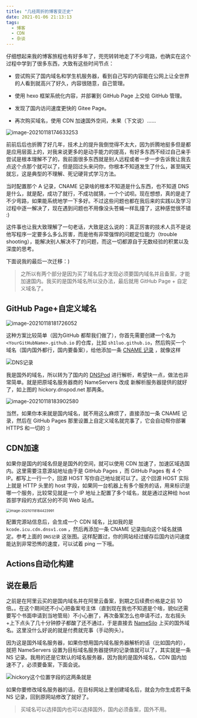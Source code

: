 ```yaml
---
title: "几经周折的博客变迁史"
date: 2021-01-06 21:13:13
tags:
  - 博客
  - CDN
  - 杂谈
---
```


仔细想起来我的博客旅程也有好多年了，兜兜转转地走了不少弯路，也确实在这个过程中学到了很多东西，大致有这些时间节点：

- 尝试购买了国内域名和学生机服务器，看到自己写的内容能在公网上让全世界的人看到就高兴了好久，内容很随意，自己管理。

- 使用 hexo 框架系统化内容，并部署到 GitHub Page 上交给 GitHub 管理。

- 发现了国内访问速度更快的 Gitee Page。

- 再次购买域名，使用 CDN 加速国外空间，未果（下文说）......

<img src="https://blogimagee.oss-cn-beijing.aliyuncs.com/images/image-20210118174633253.png" alt="image-20210118174633253"  />

前前后后也折腾了好几年，技术上的提升我倒觉得不太大，因为折腾地挺多但是都是应用层面上的，对我来说更多的是动手能力的提高，有好多东西不经过自己亲手尝试是根本理解不了的，我前面很多东西就是别人远程或者一步一步告诉我让我去点这个点那个就可以了，但是回过头来问你，你根本不知道发生了什么，甚至隔天就忘，这是典型的不理解、死记硬背式学习方法。

当时配置那个 A 记录，CNAME 记录啥的根本不知道是什么东西，也不知道 DNS 是什么，就是配，成功了就行，不成功就猜，一个个试呗。现在想想，真的是走了不少弯路，如果能系统地学一下多好。不过这些问题也都在我后来的实践以及学习过程中逐一解决了，现在遇到问题也不用像没头苍蝇一样乱撞了，这种感觉很不错 :)

这件事也让我大致理解了一句老话，大致是这么说的：真正厉害的技术人员不是说他写程序一定要多么多么厉害，而是他有非常强悍的问题定位能力（trouble shooting），能解决别人解决不了的问题，而这一切都源自于无数经验的积累以及深度的思考。

下面说我的最后一次迁移：)

> 之所以有两个部分是因为买了域名后才发现必须要国内域名并且备案，才能加速国内。我买的是国外域名所以没办法，最后就用 GitHub Page + 自定义域名了。

## GitHub Page+自定义域名

<img src="https://blogimagee.oss-cn-beijing.aliyuncs.com/images/image-20210118181726052.png" alt="image-20210118181726052"  />

这种方案比较简单（因为GitHub 都帮我们做了），你首先需要创建一个名为 `<YourGitHubName>.github.io` 的仓库，比如 `sh1luo.github.io`，然后购买一个域名（国内国外都行，国内要备案），给他添加一条 [CNAME 记录](https://baike.baidu.com/item/CNAME/9845877?fr=aladdin) ，就像这样

![DNS记录](https://blogimagee.oss-cn-beijing.aliyuncs.com/images/image-20210119101326692.png)

我是国外的域名，所以转为了国内的 [DNSPod](https://www.dnspod.cn/) 进行解析，希望快一点，做法也非常简单。就是把原域名服务器商的 NameServers 改成 新解析服务器提供的就好了，如上图的 hickory.dnspod.net 那两条。

![image-20210118183902580](https://blogimagee.oss-cn-beijing.aliyuncs.com/images/image-20210118183902580.png)

当然，如果你本来就是国内域名，就不用这么麻烦了，直接添加一条 CNAME 记录，然后在 GitHub Pages 那里设置上自定义域名就完事了，它会自动帮你部署 HTTPS 和一切的 :)

## CDN加速

如果你是国内的域名但是是国外的空间，就可以使用 CDN 加速了，加速区域选国内。这里需要注意源站地址由于是 GitHub Pages ，而 GitHub Pages 有 4 个 IP。都写上一行一个，回源 HOST 写你自己地址就可以了。这个回源 HOST 实际上就是 HTTP 头里的 host 字段，如果同一台机器上有多个服务的话，用来标识是哪一个服务，比较常见就是一个 IP 地址上配置了多个域名，就是通过这种给 host 首部字段的方式区分的不同 Web 站点。

<img src="https://blogimagee.oss-cn-beijing.aliyuncs.com/images/image-20210118184423991.png" alt="image-20210118184423991" style="zoom:67%;" />

配置完源站信息后，会生成一个 CDN 域名，比如我的是 `kcode.icu.cdn.dnsv1.com` ，然后再添加一条 CNAME 记录指向这个域名就搞定。参考上面的 `DNS记录` 这张图。这样配置过，你的网站经过缓存后国内访问速度能达到非常恐怖的速度，可以试着 ping 一下哦。

## Actions自动化构建



## 说在最后



之前是在阿里云买的是国内域名并在阿里云备案，到期之后续费价格是之前 10 倍。。在这个期间还不小心把备案号主体（直到现在我也不知道是个啥，貌似还需要写个书面申请到当地管局）不小心删了，再次备案怎么也申请不过，左右摇头+上下点头了几十分钟脖子都酸了还不通过，于是直接去 [NameSilo](https://www.namesilo.com/) 上买的国外域名。这里没什么好说的就是付费就完事（手动狗头）。



因为这是国外域名服务器，如果你想用国内域名服务器解析的话（比如国内的），就把 NameServers 设置为目标域名服务器提供的记录值就可以了，其实就是一条 NS 记录。我用的还是它默认的域名服务器，因为我的是国外域名，CDN 国内加速不了，必须要备案，下面会说。

![hickory这个位置字段的这两条就是](https://blogimagee.oss-cn-beijing.aliyuncs.com/images/image-20210117164512937.png)

如果你要修改域名服务器的话，在目标网站上里创建域名后，就会为你生成若干条 NS 记录，回到原网站修改了就好了。

> 买域名可以选择国内也可以选择国外，国内必须备案，国外不用。
